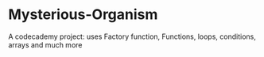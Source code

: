 # Mysterious-Organism
A codecademy project: uses Factory function, Functions, loops, conditions, arrays and much more
